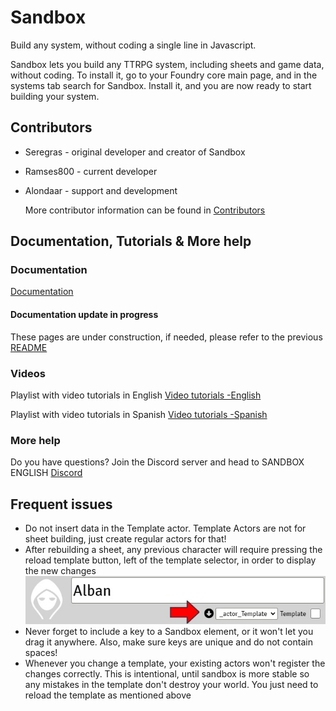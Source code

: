 # Sandbox

Build any system, without coding a single line in Javascript.

Sandbox lets you build any TTRPG system, including sheets and game data, without coding. To install it, go to your Foundry core main page, and in the systems tab search for Sandbox. Install it, and you are now ready to start building your system.

## Contributors

- Seregras - original developer and creator of Sandbox 

- Ramses800 - current developer

- Alondaar - support and development

  More contributor information can be found in  [Contributors](contributors.md)

## Documentation, Tutorials & More help

### Documentation

[Documentation](docs/help/start.md)

#### Documentation update in progress

These pages are under construction, if needed, please refer to the previous [README](readme_previous.md)

### Videos

Playlist with video tutorials in English
[Video tutorials -English](https://www.youtube.com/playlist?list=PLMAQsyqo9jDFpHYy4WZv0eF_SgqotcUKs)

Playlist with video tutorials in Spanish
[Video tutorials -Spanish](https://www.youtube.com/playlist?list=PLMAQsyqo9jDFEfeqRHBhwHT7kY_1eK2zY)

### More help

Do you have questions? Join the Discord server and head to SANDBOX ENGLISH
[Discord](https://discord.gg/QE7CHNP)

## Frequent issues

- Do not insert data in the Template actor. Template Actors are not for sheet building, just create regular actors for that!
- After rebuilding a sheet, any previous character will require pressing the reload template button, left of the template selector, in order to display the new changes
  ![](docs/help/resources/actor_sheet_header.jpg)
- Never forget to include a key to a Sandbox element, or it won't let you drag it anywhere. Also, make sure keys are unique and do not contain spaces!
- Whenever you change a template, your existing actors won't register the changes correctly. This is intentional, until sandbox is more stable so any mistakes in the template don't destroy your world. You just need to reload the template as mentioned above